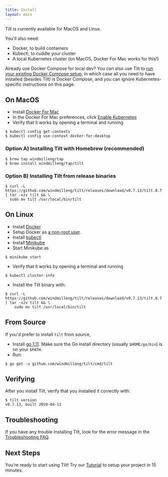 ```yaml
---
title: Install
layout: docs
---
```


Tilt is currently available for MacOS and Linux.

You'll also need:

- Docker, to build containers
- Kubectl, to cuddle your cluster
- A local Kubernetes cluster (on MacOS, Docker For Mac works for this!)


Already use Docker Compose for local dev? You can also use Tilt to [run your existing Docker Compose setup](docker_compose.html), in which case all you need to have installed (besides Tilt) is Docker Compose, and you can ignore Kubernetes-specific instructions on this page.

On MacOS
--------

- Install [Docker For Mac](https://docs.docker.com/docker-for-mac/install/)
- In the Docker For Mac preferences, click [Enable Kubernetes](https://docs.docker.com/docker-for-mac/#kubernetes)
- Verify that it works by opening a terminal and running

```
$ kubectl config get-contexts
$ kubectl config use-context docker-for-desktop
```

### Option A) Installing Tilt with Homebrew (recommended)

```
$ brew tap windmilleng/tap
$ brew install windmilleng/tap/tilt
```

### Option B) Installing Tilt from release binaries

```
$ curl -L https://github.com/windmilleng/tilt/releases/download/v0.7.13/tilt.0.7.13.mac.x86_64.tar.gz | tar -xzv tilt && \
  sudo mv tilt /usr/local/bin/tilt
```

On Linux
--------

- Install [Docker](https://docs.docker.com/install/)
- Setup Docker as [a non-root user](https://docs.docker.com/install/linux/linux-postinstall/).
- Install [kubectl](https://kubernetes.io/docs/tasks/tools/install-kubectl/)
- Install [Minikube](https://github.com/kubernetes/minikube#installation)
- Start Minikube as

```
$ minikube start
```

- Verify that it works by opening a terminal and running

```
$ kubectl cluster-info
```

- Install the Tilt binary with:

```
$ curl -L https://github.com/windmilleng/tilt/releases/download/v0.7.13/tilt.0.7.13.linux.x86_64.tar.gz | tar -xzv tilt && \
    sudo mv tilt /usr/local/bin/tilt
```

From Source
-----------

If you'd prefer to install `tilt` from source,

- Install [go 1.11](https://golang.org/dl/). Make sure the Go install directory
(usually `$HOME/go/bin`) is on your `$PATH`.
- Run:

```
$ go get -u github.com/windmilleng/tilt/cmd/tilt
```

Verifying
---------

After you install Tilt, verify that you installed it correctly with:

```
$ tilt version
v0.7.13, built 2019-04-11
```

Troubleshooting
---------------

If you have any trouble installing Tilt, look for the error message in the
[Troubleshooting FAQ](faq.html#Troubleshooting).


Next Steps
----------

You're ready to start using Tilt! Try our [Tutorial](tutorial.html) to setup your project in 15 minutes.
